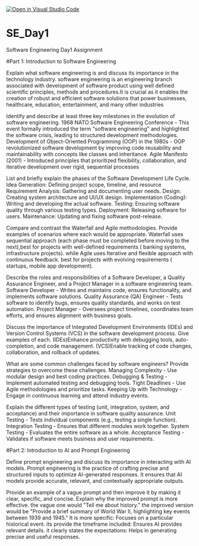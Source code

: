 [![Open in Visual Studio Code](https://classroom.github.com/assets/open-in-vscode-2e0aaae1b6195c2367325f4f02e2d04e9abb55f0b24a779b69b11b9e10269abc.svg)](https://classroom.github.com/online_ide?assignment_repo_id=18372340&assignment_repo_type=AssignmentRepo)
# SE_Day1
Software Engineering Day1 Assignment

#Part 1: Introduction to Software Engineering

Explain what software engineering is and discuss its importance in the technology industry.
software engineering is an engineering branch associated with development of software product using well defined scientific principles, methods and procedures.It  is crucial as it enables the creation of robust and efficient software solutions that power businesses, healthcare, education, entertainment, and many other industries 


Identify and describe at least three key milestones in the evolution of software engineering.
1968 NATO Software Engineering Conference - This event formally introduced the term "software engineering" and highlighted the software crisis, leading to structured development methodologies.
Development of Object-Oriented Programming (OOP) in the 1980s - OOP revolutionized software development by improving code reusability and maintainability with concepts like classes and inheritance.
Agile Manifesto (2001) - Introduced principles that prioritized flexibility, collaboration, and iterative development over rigid, sequential processes

List and briefly explain the phases of the Software Development Life Cycle.
Idea Generation: Defining project scope, timeline, and resource
Requirement Analysis: Gathering and documenting user needs.
Design: Creating system architecture and UI/UX design.
Implementation (Coding):  Writing and developing the actual software.
Testing: Ensuring software quality through various testing types.
Deployment: Releasing software for users.
Maintenance: Updating and fixing software post-release.

Compare and contrast the Waterfall and Agile methodologies. Provide examples of scenarios where each would be appropriate.
Waterfall uses sequential approach (each phase must be completed before moving to the next),best for projects with well-defined requirements ( banking systems, infrastructure projects). while Agile uses Iterative and flexible approach with continuous feedback.
best for projects with evolving requirements ( startups, mobile app development).

Describe the roles and responsibilities of a Software Developer, a Quality Assurance Engineer, and a Project Manager in a software engineering team.
Software Developer - Writes and maintains code, ensures functionality, and implements software solutions.
Quality Assurance (QA) Engineer - Tests software to identify bugs, ensures quality standards, and works on test automation.
Project Manager - Oversees project timelines, coordinates team efforts, and ensures alignment with business goals.

Discuss the importance of Integrated Development Environments (IDEs) and Version Control Systems (VCS) in the software development process. Give examples of each.
(IDEs)Enhance productivity with debugging tools, auto-completion, and code management.
(VCS)Enable tracking of code changes, collaboration, and rollback of updates.


What are some common challenges faced by software engineers? Provide strategies to overcome these challenges.
Managing Complexity - Use modular design and best coding practices.
Debugging & Testing - Implement automated testing and debugging tools.
Tight Deadlines - Use Agile methodologies and prioritize tasks.
Keeping Up with Technology - Engage in continuous learning and attend industry events.

Explain the different types of testing (unit, integration, system, and acceptance) and their importance in software quality assurance.
Unit Testing - Tests individual components (e.g., testing a single function).
Integration Testing - Ensures that different modules work together.
System Testing - Evaluates the entire software as a whole.
Acceptance Testing - Validates if software meets business and user requirements.

#Part 2: Introduction to AI and Prompt Engineering


Define prompt engineering and discuss its importance in interacting with AI models.
Prompt engineering is the practice of crafting precise and structured inputs to optimize AI-generated responses. It ensures that AI models provide accurate, relevant, and contextually appropriate outputs.

Provide an example of a vague prompt and then improve it by making it clear, specific, and concise. Explain why the improved prompt is more effective.
the vague one would "Tell me about history."
the improved version would be "Provide a brief summary of World War II, highlighting key events between 1939 and 1945."
It is more specific: Focuses on a particular historical event.
its provide the timeframe included: Ensures AI provides relevant details.
it clearly states the expectations: Helps in generating precise and useful responses.
